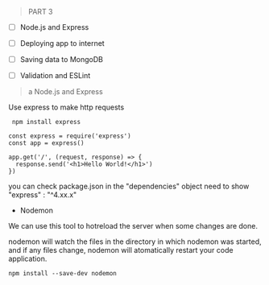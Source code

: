 > PART 3

- [ ] Node.js and Express
- [ ] Deploying app to internet
- [ ] Saving data to MongoDB
- [ ] Validation and ESLint



> a Node.js and Express

Use express to make http requests

```
 npm install express
```

```
const express = require('express')
const app = express()

app.get('/', (request, response) => {
  response.send('<h1>Hello World!</h1>')
})
```

you can check package.json in the "dependencies" object need to show "express" : "^4.xx.x" 



- Nodemon




We can use this tool to hotreload the server when some changes are done.

nodemon will watch the files in the directory in which nodemon was started, and if any files change, nodemon will atomatically restart your code application.


```
npm install --save-dev nodemon
```